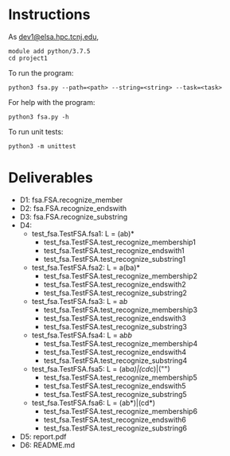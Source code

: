 # Instructions

As dev1@elsa.hpc.tcnj.edu,
```
module add python/3.7.5
cd project1
```

To run the program:
```
python3 fsa.py --path=<path> --string=<string> --task=<task>
```

For help with the program:
```
python3 fsa.py -h
```

To run unit tests:
```
python3 -m unittest
```

# Deliverables

- D1: fsa.FSA.recognize_member
- D2: fsa.FSA.recognize_endswith
- D3: fsa.FSA.recognize_substring
- D4:
	- test_fsa.TestFSA.fsa1: L = (ab)*
		- test_fsa.TestFSA.test_recognize_membership1
		- test_fsa.TestFSA.test_recognize_endswith1
		- test_fsa.TestFSA.test_recognize_substring1
	- test_fsa.TestFSA.fsa2: L = a(ba)*
		- test_fsa.TestFSA.test_recognize_membership2
		- test_fsa.TestFSA.test_recognize_endswith2
		- test_fsa.TestFSA.test_recognize_substring2
	- test_fsa.TestFSA.fsa3: L = a*b*
		- test_fsa.TestFSA.test_recognize_membership3
		- test_fsa.TestFSA.test_recognize_endswith3
		- test_fsa.TestFSA.test_recognize_substring3
	- test_fsa.TestFSA.fsa4: L = a*bb*
		- test_fsa.TestFSA.test_recognize_membership4
		- test_fsa.TestFSA.test_recognize_endswith4
		- test_fsa.TestFSA.test_recognize_substring4
	- test_fsa.TestFSA.fsa5: L = (ab*a)|(cd*c)|("")
		- test_fsa.TestFSA.test_recognize_membership5
		- test_fsa.TestFSA.test_recognize_endswith5
		- test_fsa.TestFSA.test_recognize_substring5
	- test_fsa.TestFSA.fsa6: L = (ab*)|(cd*)
		- test_fsa.TestFSA.test_recognize_membership6
		- test_fsa.TestFSA.test_recognize_endswith6
		- test_fsa.TestFSA.test_recognize_substring6
- D5: report.pdf
- D6: README.md